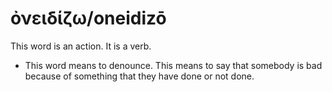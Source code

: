# ὀνειδίζω/oneidizō
This word is an action. It is a verb.
* This word means to denounce. This means to  say that somebody is bad because of something that they have done or not done.
